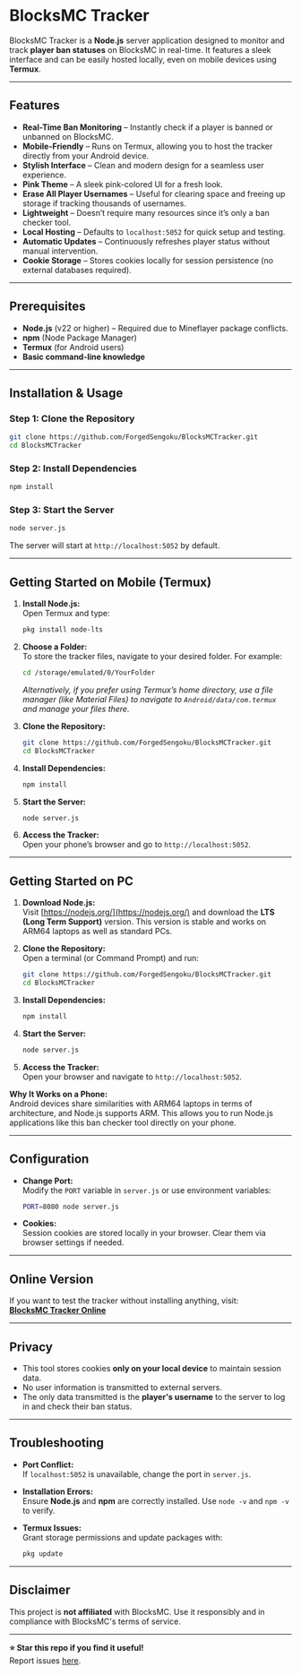 
# BlocksMC Tracker  

BlocksMC Tracker is a **Node.js** server application designed to monitor and track **player ban statuses** on BlocksMC in real-time. It features a sleek interface and can be easily hosted locally, even on mobile devices using **Termux**.

---

## Features  

- **Real-Time Ban Monitoring** – Instantly check if a player is banned or unbanned on BlocksMC.  
- **Mobile-Friendly** – Runs on Termux, allowing you to host the tracker directly from your Android device.  
- **Stylish Interface** – Clean and modern design for a seamless user experience.  
- **Pink Theme** – A sleek pink-colored UI for a fresh look.  
- **Erase All Player Usernames** – Useful for clearing space and freeing up storage if tracking thousands of usernames.  
- **Lightweight** – Doesn’t require many resources since it’s only a ban checker tool.  
- **Local Hosting** – Defaults to `localhost:5052` for quick setup and testing.  
- **Automatic Updates** – Continuously refreshes player status without manual intervention.  
- **Cookie Storage** – Stores cookies locally for session persistence (no external databases required).

---

## Prerequisites  

- **Node.js** (v22 or higher) – Required due to Mineflayer package conflicts.  
- **npm** (Node Package Manager)  
- **Termux** (for Android users)  
- **Basic command-line knowledge**

---

## Installation & Usage  

### Step 1: Clone the Repository  
```bash
git clone https://github.com/ForgedSengoku/BlocksMCTracker.git
cd BlocksMCTracker
```  

### Step 2: Install Dependencies  
```bash
npm install
```  

### Step 3: Start the Server  
```bash
node server.js
```  
The server will start at `http://localhost:5052` by default.

---

## Getting Started on Mobile (Termux)  

1. **Install Node.js:**  
   Open Termux and type:  
   ```bash
   pkg install node-lts
   ```  

2. **Choose a Folder:**  
   To store the tracker files, navigate to your desired folder. For example:  
   ```bash
   cd /storage/emulated/0/YourFolder
   ```  
   *Alternatively, if you prefer using Termux’s home directory, use a file manager (like Material Files) to navigate to `Android/data/com.termux` and manage your files there.*

3. **Clone the Repository:**  
   ```bash
   git clone https://github.com/ForgedSengoku/BlocksMCTracker.git
   cd BlocksMCTracker
   ```  

4. **Install Dependencies:**  
   ```bash
   npm install
   ```  

5. **Start the Server:**  
   ```bash
   node server.js
   ```  

6. **Access the Tracker:**  
   Open your phone’s browser and go to `http://localhost:5052`.

---

## Getting Started on PC  

1. **Download Node.js:**  
   Visit [https://nodejs.org/](https://nodejs.org/) and download the **LTS (Long Term Support)** version. This version is stable and works on ARM64 laptops as well as standard PCs.

2. **Clone the Repository:**  
   Open a terminal (or Command Prompt) and run:  
   ```bash
   git clone https://github.com/ForgedSengoku/BlocksMCTracker.git
   cd BlocksMCTracker
   ```  

3. **Install Dependencies:**  
   ```bash
   npm install
   ```  

4. **Start the Server:**  
   ```bash
   node server.js
   ```  

5. **Access the Tracker:**  
   Open your browser and navigate to `http://localhost:5052`.

**Why It Works on a Phone:**  
Android devices share similarities with ARM64 laptops in terms of architecture, and Node.js supports ARM. This allows you to run Node.js applications like this ban checker tool directly on your phone.

---

## Configuration  

- **Change Port:**  
  Modify the `PORT` variable in `server.js` or use environment variables:  
  ```bash
  PORT=8080 node server.js
  ```  

- **Cookies:**  
  Session cookies are stored locally in your browser. Clear them via browser settings if needed.

---

## Online Version  

If you want to test the tracker without installing anything, visit:  
[**BlocksMC Tracker Online**](https://blocksmctracker.onrender.com/)

---

## Privacy  

- This tool stores cookies **only on your local device** to maintain session data.  
- No user information is transmitted to external servers.  
- The only data transmitted is the **player's username** to the server to log in and check their ban status.

---

## Troubleshooting  

- **Port Conflict:**  
  If `localhost:5052` is unavailable, change the port in `server.js`.

- **Installation Errors:**  
  Ensure **Node.js** and **npm** are correctly installed. Use `node -v` and `npm -v` to verify.

- **Termux Issues:**  
  Grant storage permissions and update packages with:  
  ```bash
  pkg update
  ```

---

## Disclaimer  

This project is **not affiliated** with BlocksMC. Use it responsibly and in compliance with BlocksMC's terms of service.

---

**⭐ Star this repo if you find it useful!**  
Report issues [here](https://github.com/ForgedSengoku/BlocksMCTracker/issues).
```
